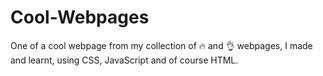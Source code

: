 # Cool-Webpages
One of a cool webpage from my collection of 🔥 and 👌 webpages, I made and learnt, using CSS, JavaScript and of course HTML.

